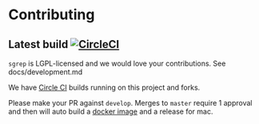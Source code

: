 # Contributing

## Latest build [![CircleCI](https://circleci.com/gh/returntocorp/sgrep.svg?style=svg)](https://circleci.com/gh/returntocorp/sgrep)

`sgrep` is LGPL-licensed and we would love your contributions. See docs/development.md

We have [Circle CI](https://circleci.com/gh/returntocorp/sgrep) builds running on this project and forks.

Please make your PR against `develop`. Merges to `master` require 1 approval and then will auto build a [docker image](https://hub.docker.com/r/returntocorp/sgrep) and a release for mac.


